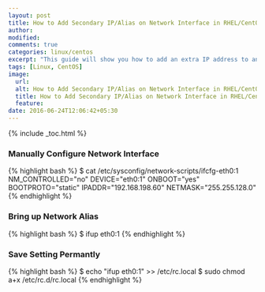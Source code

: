 ```yaml
---
layout: post
title: How to Add Secondary IP/Alias on Network Interface in RHEL/CentOS7
author:
modified:
comments: true
categories: linux/centos
excerpt: "This guide will show you how to add an extra IP address to an existing interface in Red Hat Enterprise Linux / CentOS 7."
tags: [Linux, CentOS]
image:
  url:
  alt: How to Add Secondary IP/Alias on Network Interface in RHEL/CentOS7
  title: How to Add Secondary IP/Alias on Network Interface in RHEL/CentOS7
  feature:
date: 2016-06-24T12:06:42+05:30
---
```



{% include _toc.html %}


### Manually Configure Network Interface

{% highlight bash %}
$  cat /etc/sysconfig/network-scripts/ifcfg-eth0\:1
NM_CONTROLLED="no"
DEVICE="eth0:1"
ONBOOT="yes"
BOOTPROTO="static"
IPADDR="192.168.198.60"
NETMASK="255.255.128.0"
{% endhighlight %}

### Bring up Network Alias
{% highlight bash %}
$ ifup eth0:1
{% endhighlight %}


### Save Setting Permantly
{% highlight bash %}
$ echo "ifup eth0:1" >> /etc/rc.local
$ sudo chmod a+x /etc/rc.d/rc.local
{% endhighlight %}
